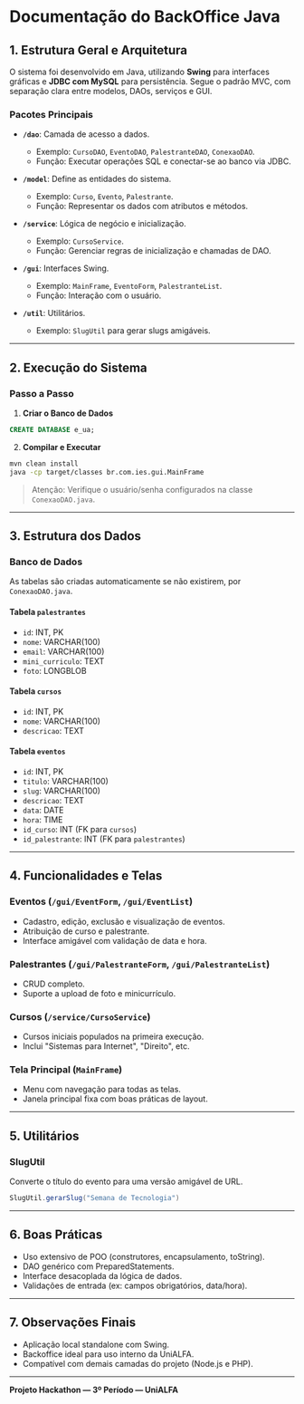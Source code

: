 # Documentação do BackOffice Java

## 1. Estrutura Geral e Arquitetura
O sistema foi desenvolvido em Java, utilizando **Swing** para interfaces gráficas e **JDBC com MySQL** para persistência. Segue o padrão MVC, com separação clara entre modelos, DAOs, serviços e GUI.

### Pacotes Principais
- **`/dao`**: Camada de acesso a dados.
  - Exemplo: `CursoDAO`, `EventoDAO`, `PalestranteDAO`, `ConexaoDAO`.
  - Função: Executar operações SQL e conectar-se ao banco via JDBC.

- **`/model`**: Define as entidades do sistema.
  - Exemplo: `Curso`, `Evento`, `Palestrante`.
  - Função: Representar os dados com atributos e métodos.

- **`/service`**: Lógica de negócio e inicialização.
  - Exemplo: `CursoService`.
  - Função: Gerenciar regras de inicialização e chamadas de DAO.

- **`/gui`**: Interfaces Swing.
  - Exemplo: `MainFrame`, `EventoForm`, `PalestranteList`.
  - Função: Interação com o usuário.

- **`/util`**: Utilitários.
  - Exemplo: `SlugUtil` para gerar slugs amigáveis.

---

## 2. Execução do Sistema

### Passo a Passo

1. **Criar o Banco de Dados**
```sql
CREATE DATABASE e_ua;
```

2. **Compilar e Executar**
```bash
mvn clean install
java -cp target/classes br.com.ies.gui.MainFrame
```

> Atenção: Verifique o usuário/senha configurados na classe `ConexaoDAO.java`.

---

## 3. Estrutura dos Dados

### Banco de Dados
As tabelas são criadas automaticamente se não existirem, por `ConexaoDAO.java`.

#### Tabela `palestrantes`
- `id`: INT, PK
- `nome`: VARCHAR(100)
- `email`: VARCHAR(100)
- `mini_curriculo`: TEXT
- `foto`: LONGBLOB

#### Tabela `cursos`
- `id`: INT, PK
- `nome`: VARCHAR(100)
- `descricao`: TEXT

#### Tabela `eventos`
- `id`: INT, PK
- `titulo`: VARCHAR(100)
- `slug`: VARCHAR(100)
- `descricao`: TEXT
- `data`: DATE
- `hora`: TIME
- `id_curso`: INT (FK para `cursos`)
- `id_palestrante`: INT (FK para `palestrantes`)

---

## 4. Funcionalidades e Telas

### Eventos (`/gui/EventForm`, `/gui/EventList`)
- Cadastro, edição, exclusão e visualização de eventos.
- Atribuição de curso e palestrante.
- Interface amigável com validação de data e hora.

### Palestrantes (`/gui/PalestranteForm`, `/gui/PalestranteList`)
- CRUD completo.
- Suporte a upload de foto e minicurrículo.

### Cursos (`/service/CursoService`)
- Cursos iniciais populados na primeira execução.
- Inclui "Sistemas para Internet", "Direito", etc.

### Tela Principal (`MainFrame`)
- Menu com navegação para todas as telas.
- Janela principal fixa com boas práticas de layout.

---

## 5. Utilitários

### SlugUtil
Converte o título do evento para uma versão amigável de URL.
```java
SlugUtil.gerarSlug("Semana de Tecnologia")
```

---

## 6. Boas Práticas
- Uso extensivo de POO (construtores, encapsulamento, toString).
- DAO genérico com PreparedStatements.
- Interface desacoplada da lógica de dados.
- Validações de entrada (ex: campos obrigatórios, data/hora).

---

## 7. Observações Finais
- Aplicação local standalone com Swing.
- Backoffice ideal para uso interno da UniALFA.
- Compatível com demais camadas do projeto (Node.js e PHP).

---

**Projeto Hackathon — 3º Período — UniALFA**
